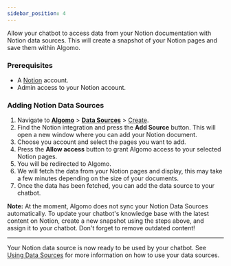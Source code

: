 ```yaml
---
sidebar_position: 4
---
```


Allow your chatbot to access data from your Notion documentation with Notion data sources. This will create a snapshot of your Notion pages and save them within Algomo.

### Prerequisites

- A [Notion](https://www.notion.so/) account.
- Admin access to your Notion account.

### Adding Notion Data Sources

1. Navigate to [**Algomo**](https://app.algomo.com/) > [**Data Sources**](https:app.algomo.com/data-sources) > [Create](https://app.algomo.com/data-sources/create/integations).
2. Find the Notion integration and press the **Add Source** button. This will open a new window where you can add your Notion document.
3. Choose you account and select the pages you want to add.
4. Press the **Allow access** button to grant Algomo access to your selected Notion pages.
5. You will be redirected to Algomo.
6. We will fetch the data from your Notion pages and display, this may take a few minutes depending on the size of your documents.
7. Once the data has been fetched, you can add the data source to your chatbot.

**Note:** At the moment, Algomo does not sync your Notion Data Sources automatically. To update your chatbot's knowledge base with the latest content on Notion, create a new snapshot using the steps above, and assign it to your chatbot. Don't forget to remove outdated content!

---

Your Notion data source is now ready to be used by your chatbot. See [Using Data Sources](./Using%20Data%20Sources.md) for more information on how to use your data sources.
